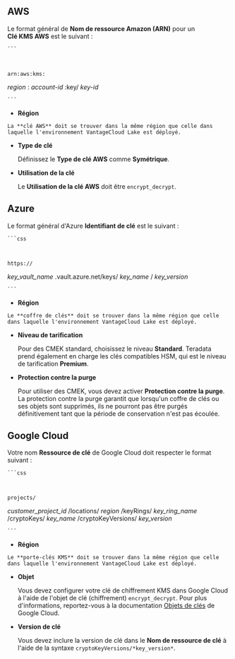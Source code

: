 AWS
---

Le format général de **Nom de ressource Amazon (ARN)** pour un **Clé KMS AWS** est le suivant :

    ```



    arn:aws:kms:

*region* : *account-id* :key/ *key-id*

    ```

-   **Région**

<!-- -->

    La **clé AWS** doit se trouver dans la même région que celle dans laquelle l'environnement VantageCloud Lake est déployé.

-   **Type de clé**

    Définissez le **Type de clé AWS** comme **Symétrique**.

-   **Utilisation de la clé**

    Le **Utilisation de la clé AWS** doit être `encrypt_decrypt`.

Azure
-----

Le format général d'Azure **Identifiant de clé** est le suivant :

    ```css



    https://

*key\_vault\_name* .vault.azure.net/keys/ *key\_name* / *key\_version*

    ```

-   **Région**

<!-- -->

    Le **coffre de clés** doit se trouver dans la même région que celle dans laquelle l'environnement VantageCloud Lake est déployé.

-   **Niveau de tarification**

    Pour des CMEK standard, choisissez le niveau **Standard**. Teradata prend également en charge les clés compatibles HSM, qui est le niveau de tarification **Premium**.

-   **Protection contre la purge**

    Pour utiliser des CMEK, vous devez activer **Protection contre la purge**. La protection contre la purge garantit que lorsqu'un coffre de clés ou ses objets sont supprimés, ils ne pourront pas être purgés définitivement tant que la période de conservation n'est pas écoulée.

Google Cloud
------------

Votre nom **Ressource de clé** de Google Cloud doit respecter le format suivant :

    ```css



    projects/

*customer\_project\_id* /locations/ *region* /keyRings/ *key\_ring\_name* /cryptoKeys/ *key\_name* /cryptoKeyVersions/ *key\_version*

    ```

-   **Région**

<!-- -->

    Le **porte-clés KMS** doit se trouver dans la même région que celle dans laquelle l'environnement VantageCloud Lake est déployé.

-   **Objet**

    Vous devez configurer votre clé de chiffrement KMS dans Google Cloud à l'aide de l'objet de clé (chiffrement) `encrypt_decrypt`. Pour plus d'informations, reportez-vous à la documentation [Objets de clés](https://cloud.google.com/kms/docs/algorithms#key_purposes) de Google Cloud.

-   **Version de clé**

    Vous devez inclure la version de clé dans le **Nom de ressource de clé** à l'aide de la syntaxe `cryptoKeyVersions/*key_version*`.
